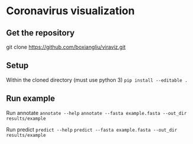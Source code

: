 # Coronavirus visualization 


## Get the repository
git clone https://github.com/boxiangliu/viraviz.git

## Setup
Within the cloned directory (must use python 3)
`pip install --editable .`

## Run example
Run annotate
`annotate --help`
`annotate --fasta example.fasta --out_dir results/example`

Run predict 
`predict --help`
`predict --fasta example.fasta --out_dir results/example`
